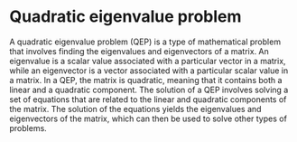 # Quadratic eigenvalue problem

A quadratic eigenvalue problem (QEP) is a type of mathematical problem that involves finding the eigenvalues and eigenvectors of a matrix. An eigenvalue is a scalar value associated with a particular vector in a matrix, while an eigenvector is a vector associated with a particular scalar value in a matrix. In a QEP, the matrix is quadratic, meaning that it contains both a linear and a quadratic component. The solution of a QEP involves solving a set of equations that are related to the linear and quadratic components of the matrix. The solution of the equations yields the eigenvalues and eigenvectors of the matrix, which can then be used to solve other types of problems.
